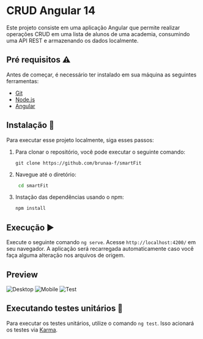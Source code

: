 # CRUD Angular 14
Este projeto consiste em uma aplicação Angular que permite realizar operações CRUD em uma lista de alunos de uma academia, consumindo uma API REST e armazenando os dados localmente.

## Pré requisitos  ⚠️
Antes de começar, é necessário ter instalado em sua máquina as seguintes ferramentas:

- [Git](https://git-scm.com)
- [Node.js](https://nodejs.org/en/)
- [Angular](https://cli.angular.io/)

## Instalação 🔧

Para executar esse projeto localmente, siga esses passos:

1. Para clonar o repositório, você pode executar o seguinte comando:
   
    ```
    git clone https://github.com/brunaa-f/smartFit
    ```
2. Navegue até o diretório:
   
   ```bash
    cd smartFit
    ```
3. Instação das dependências usando o npm:

    ```bash
    npm install
    ```
## Execução ▶

Execute o seguinte comando `ng serve`. Acesse `http://localhost:4200/` em seu navegador. A aplicação será recarregada automaticamente caso você faça alguma alteração nos arquivos de origem.

## Preview

![Desktop](img/1.png)
![Mobile](img/2.png)
![Test](img/3.png)

## Executando testes unitários  📝

Para executar os testes unitários, utilize o comando `ng test`. Isso acionará os testes via [Karma](https://karma-runner.github.io).

